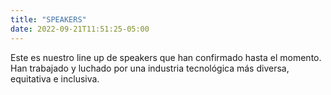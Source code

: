 ```yaml
---
title: "SPEAKERS"
date: 2022-09-21T11:51:25-05:00
---
```


Este es nuestro line up de speakers que han confirmado hasta el momento. Han trabajado y luchado por una industria tecnológica más diversa, equitativa e inclusiva.